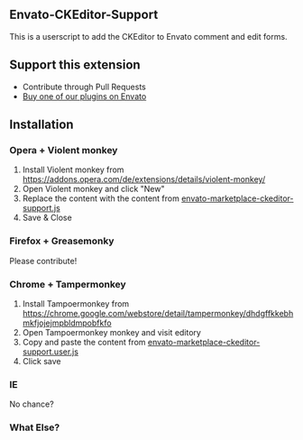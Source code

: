 Envato-CKEditor-Support
----------------------

This is a userscript to add the CKEditor to Envato comment and edit forms.

Support this extension
----------------------

* Contribute through Pull Requests
* [Buy one of our plugins on Envato](http://codecanyon.net/user/scrobbleme/portfolio?ref=scrobbleme)

Installation
----------------------

### Opera + Violent monkey

1. Install Violent monkey from https://addons.opera.com/de/extensions/details/violent-monkey/
1. Open Violent monkey and click "New"
1. Replace the content with the content from [envato-marketplace-ckeditor-support.js](https://github.com/scrobbleme/Envato-CKEditor-Support/raw/master/envato-marketplace-ckeditor-support.user.js)
1. Save & Close

### Firefox + Greasemonky 

Please contribute!

### Chrome + Tampermonkey

1. Install Tampoermonkey from https://chrome.google.com/webstore/detail/tampermonkey/dhdgffkkebhmkfjojejmpbldmpobfkfo
2. Open Tampoermonkey monkey and visit editory
3. Copy and paste the content from [envato-marketplace-ckeditor-support.user.js](https://github.com/scrobbleme/Envato-CKEditor-Support/raw/master/envato-marketplace-ckeditor-support.user.js)
4. Click save

### IE 

No chance?

### What Else?
